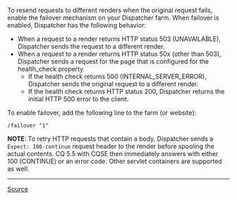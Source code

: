 To resend requests to different renders when the original request fails, enable the failover mechanism on your Dispatcher farm. When failover is enabled, Dispatcher has the following behavior:
- When a request to a render returns HTTP status 503 (UNAVAILABLE), Dispatcher sends the request to a different render.
- When a request to a render returns HTTP status 50x (other than 503), Dispatcher sends a request for the page that is configured for the health_check property.
	* If the health check returns 500 (INTERNAL_SERVER_ERROR), Dispatcher sends the original request to a different render.
	* If the health check returns HTTP status 200, Dispatcher returns the initial HTTP 500 error to the client.

To enable failover, add the following line to the farm (or website):

```
/failover "1"
```

**NOTE**: To retry HTTP requests that contain a body, Dispatcher sends a `Expect: 100-continue` request header to the render before spooling the actual contents. CQ 5.5 with CQSE then immediately answers with either 100 (CONTINUE) or an error code. Other servlet containers are supported as well.

---

[Source](https://experienceleague.adobe.com/docs/experience-manager-dispatcher/using/configuring/dispatcher-configuration.html?lang=en#using-the-failover-mechanism)
